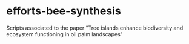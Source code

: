 # efforts-bee-synthesis
Scripts associated to the paper "Tree islands enhance biodiversity and ecosystem functioning in oil palm landscapes"
